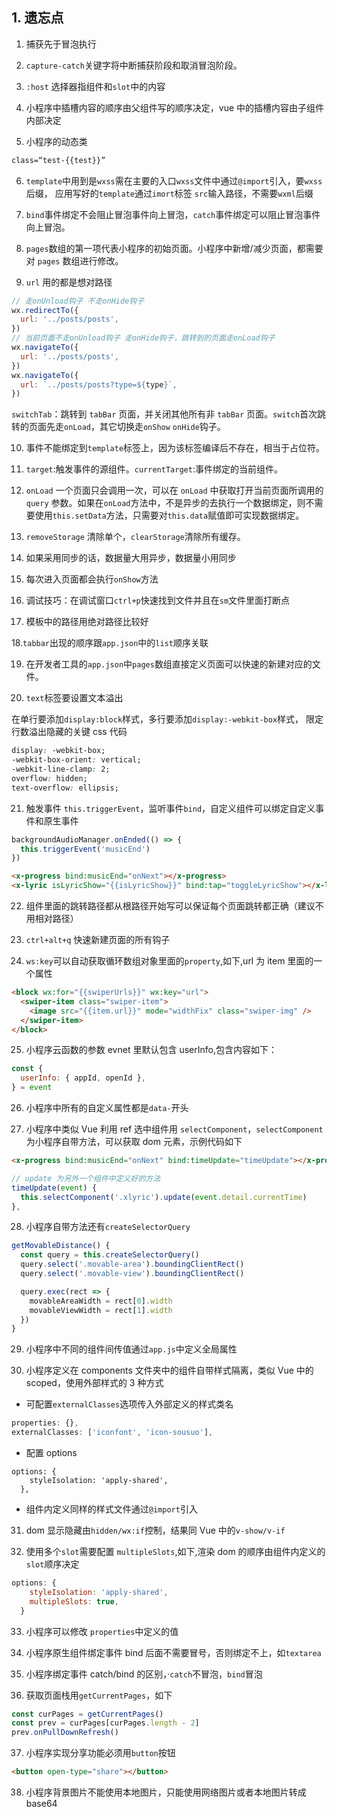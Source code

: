## 1. 遗忘点

1. 捕获先于冒泡执行

2. `capture-catch`关键字将中断捕获阶段和取消冒泡阶段。

3. `:host` 选择器指组件和`slot`中的内容

4. 小程序中插槽内容的顺序由父组件写的顺序决定，vue 中的插槽内容由子组件内部决定

5. 小程序的动态类

```html
class=“test-{{test}}”
```

6. `template`中用到是`wxss`需在主要的入口`wxss`文件中通过`@import`引入，要`wxss`后缀，
   应用写好的`template`通过`imort`标签 `src`输入路径，不需要`wxml`后缀

7. `bind`事件绑定不会阻止冒泡事件向上冒泡，`catch`事件绑定可以阻止冒泡事件向上冒泡。

8. `pages`数组的第一项代表小程序的初始页面。小程序中新增/减少页面，都需要对 `pages` 数组进行修改。

9. `url` 用的都是想对路径

```js
// 走onUnload钩子 不走onHide钩子
wx.redirectTo({
  url: '../posts/posts',
})
// 当前页面不走onUnload钩子 走onHide钩子，跳转到的页面走onLoad钩子
wx.navigateTo({
  url: '../posts/posts',
})
wx.navigateTo({
  url: `../posts/posts?type=${type}`,
})
```

`switchTab`：跳转到 `tabBar` 页面，并关闭其他所有非 `tabBar` 页面。`switch`首次跳转的页面先走`onLoad`，其它切换走`onShow` `onHide`钩子。

10. 事件不能绑定到`template`标签上，因为该标签编译后不存在，相当于占位符。

11. `target`:触发事件的源组件。`currentTarget`:事件绑定的当前组件。

12. `onLoad` 一个页面只会调用一次，可以在 `onLoad` 中获取打开当前页面所调用的 `query` 参数。如果在`onLoad`方法中，不是异步的去执行一个数据绑定，则不需要使用`this.setData`方法，只需要对`this.data`赋值即可实现数据绑定。

13. `removeStorage` 清除单个，`clearStorage`清除所有缓存。

14. 如果采用同步的话，数据量大用异步，数据量小用同步

15. 每次进入页面都会执行`onShow`方法

16. 调试技巧：在调试窗口`ctrl+p`快速找到文件并且在`sm`文件里面打断点

17. 模板中的路径用绝对路径比较好

18.`tabbar`出现的顺序跟`app.json`中的`list`顺序关联

19. 在开发者工具的`app.json`中`pages`数组直接定义页面可以快速的新建对应的文件。

20. `text`标签要设置文本溢出

在单行要添加`display:block`样式，多行要添加`display:-webkit-box`样式， 限定行数溢出隐藏的关键 css 代码

```css
display: -webkit-box;
-webkit-box-orient: vertical;
-webkit-line-clamp: 2;
overflow: hidden;
text-overflow: ellipsis;
```

21. 触发事件 `this.triggerEvent`，监听事件`bind`，自定义组件可以绑定自定义事件和原生事件

```js
backgroundAudioManager.onEnded(() => {
  this.triggerEvent('musicEnd')
})
```

```html
<x-progress bind:musicEnd="onNext"></x-progress>
<x-lyric isLyricShow="{{isLyricShow}}" bind:tap="toggleLyricShow"></x-lyric>
```

22. 组件里面的跳转路径都从根路径开始写可以保证每个页面跳转都正确（建议不用相对路径）

23. `ctrl+alt+q` 快速新建页面的所有钩子

24) `ws:key`可以自动获取循环数组对象里面的`property`,如下,url 为 item 里面的一个属性

```html
<block wx:for="{{swiperUrls}}" wx:key="url">
  <swiper-item class="swiper-item">
    <image src="{{item.url}}" mode="widthFix" class="swiper-img" />
  </swiper-item>
</block>
```

25. 小程序云函数的参数 evnet 里默认包含 userInfo,包含内容如下：

```js
const {
  userInfo: { appId, openId },
} = event
```

26. 小程序中所有的自定义属性都是`data-`开头

27. 小程序中类似 Vue 利用 ref 选中组件用 `selectComponent`，`selectComponent`为小程序自带方法，可以获取 dom 元素，示例代码如下

```html
<x-progress bind:musicEnd="onNext" bind:timeUpdate="timeUpdate"></x-progress>
```

```js
// update 为另外一个组件中定义好的方法
timeUpdate(event) {
  this.selectComponent('.xlyric').update(event.detail.currentTime)
},
```

28. 小程序自带方法还有`createSelectorQuery`

```js
getMovableDistance() {
  const query = this.createSelectorQuery()
  query.select('.movable-area').boundingClientRect()
  query.select('.movable-view').boundingClientRect()

  query.exec(rect => {
    movableAreaWidth = rect[0].width
    movableViewWidth = rect[1].width
  })
}
```

29. 小程序中不同的组件间传值通过`app.js`中定义全局属性

30. 小程序定义在 components 文件夹中的组件自带样式隔离，类似 Vue 中的 scoped，使用外部样式的 3 种方式

- 可配置`externalClasses`选项传入外部定义的样式类名

```js
properties: {},
externalClasses: ['iconfont', 'icon-sousuo'],
```

- 配置 options

```jsproperties: {},
options: {
    styleIsolation: 'apply-shared',
  },
```

- 组件内定义同样的样式文件通过`@import`引入

31. dom 显示隐藏由`hidden/wx:if`控制，结果同 Vue 中的`v-show/v-if`

32. 使用多个`slot`需要配置 `multipleSlots`,如下,渲染 dom 的顺序由组件内定义的`slot`顺序决定

```js
options: {
    styleIsolation: 'apply-shared',
    multipleSlots: true,
  }
```

33. 小程序可以修改 `properties`中定义的值

34. 小程序原生组件绑定事件 bind 后面不需要冒号，否则绑定不上，如`textarea`

35. 小程序绑定事件 catch/bind 的区别，·`catch`不冒泡，`bind`冒泡

36. 获取页面栈用`getCurrentPages`，如下

```js
const curPages = getCurrentPages()
const prev = curPages[curPages.length - 2]
prev.onPullDownRefresh()
```

37. 小程序实现分享功能必须用`button`按钮

```html
<button open-type="share"></button>
```

38. 小程序背景图片不能使用本地图片，只能使用网络图片或者本地图片转成 base64
